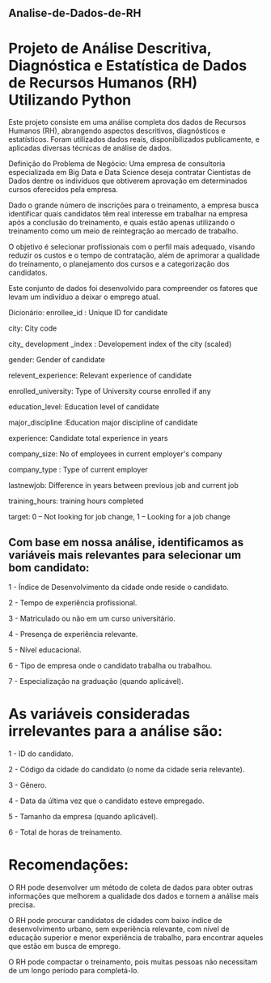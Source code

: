## Analise-de-Dados-de-RH
# Projeto de Análise Descritiva, Diagnóstica e Estatística de Dados de Recursos Humanos (RH) Utilizando Python
Este projeto consiste em uma análise completa dos dados de Recursos Humanos (RH), abrangendo aspectos descritivos, diagnósticos e estatísticos. Foram utilizados dados reais, disponibilizados publicamente, e aplicadas diversas técnicas de análise de dados.

Definição do Problema de Negócio:
Uma empresa de consultoria especializada em Big Data e Data Science deseja contratar Cientistas de Dados dentre os indivíduos que obtiverem aprovação em determinados cursos oferecidos pela empresa.

Dado o grande número de inscrições para o treinamento, a empresa busca identificar quais candidatos têm real interesse em trabalhar na empresa após a conclusão do treinamento, e quais estão apenas utilizando o treinamento como um meio de reintegração ao mercado de trabalho.

O objetivo é selecionar profissionais com o perfil mais adequado, visando reduzir os custos e o tempo de contratação, além de aprimorar a qualidade do treinamento, o planejamento dos cursos e a categorização dos candidatos.

Este conjunto de dados foi desenvolvido para compreender os fatores que levam um indivíduo a deixar o emprego atual.

Dicionário:
enrollee_id : Unique ID for candidate

city: City code

city_ development _index : Developement index of the city (scaled)

gender: Gender of candidate

relevent_experience: Relevant experience of candidate

enrolled_university: Type of University course enrolled if any

education_level: Education level of candidate

major_discipline :Education major discipline of candidate

experience: Candidate total experience in years

company_size: No of employees in current employer's company

company_type : Type of current employer

lastnewjob: Difference in years between previous job and current job

training_hours: training hours completed

target: 0 – Not looking for job change, 1 – Looking for a job change

## Com base em nossa análise, identificamos as variáveis mais relevantes para selecionar um bom candidato:

1 - Índice de Desenvolvimento da cidade onde reside o candidato.

2 - Tempo de experiência profissional.

3 - Matriculado ou não em um curso universitário.

4 - Presença de experiência relevante.

5 - Nível educacional.

6 - Tipo de empresa onde o candidato trabalha ou trabalhou.

7 - Especialização na graduação (quando aplicável).

# As variáveis consideradas irrelevantes para a análise são:

1 - ID do candidato.

2 - Código da cidade do candidato (o nome da cidade seria relevante).

3 - Gênero.

4 - Data da última vez que o candidato esteve empregado.

5 - Tamanho da empresa (quando aplicável).

6 - Total de horas de treinamento.

# Recomendações:

O RH pode desenvolver um método de coleta de dados para obter outras informações que melhorem a qualidade dos dados e tornem a análise mais precisa.

O RH pode procurar candidatos de cidades com baixo índice de desenvolvimento urbano, sem experiência relevante, com nível de educação superior e menor experiência de trabalho, para encontrar aqueles que estão em busca de emprego.

O RH pode compactar o treinamento, pois muitas pessoas não necessitam de um longo período para completá-lo.
